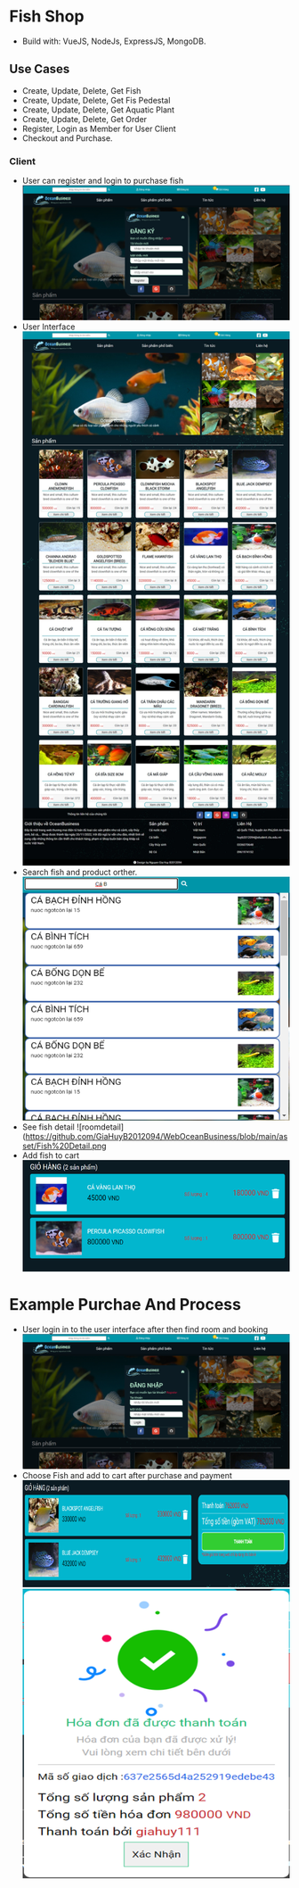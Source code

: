 # Fish Shop
  * Build with: VueJS, NodeJs, ExpressJS, MongoDB.
## Use Cases
  * Create, Update, Delete, Get Fish
  * Create, Update, Delete, Get Fis Pedestal
  * Create, Update, Delete, Get Aquatic Plant
  * Create, Update, Delete, Get Order
  * Register, Login as Member for User Client
  * Checkout and Purchase.
### Client
* User can register and login to purchase fish
![register](https://github.com/GiaHuyB2012094/WebOceanBusiness/blob/main/asset/Register.png)
* User Interface
![user interface](https://github.com/GiaHuyB2012094/WebOceanBusiness/blob/main/asset/User%20Interface.jpeg)
* Search fish and product orther.
![search](https://github.com/GiaHuyB2012094/WebOceanBusiness/blob/main/asset/Search.png)
* See fish detail
![roomdetail](https://github.com/GiaHuyB2012094/WebOceanBusiness/blob/main/asset/Fish%20Detail.png
* Add fish to cart
![addtocart](https://github.com/GiaHuyB2012094/WebOceanBusiness/blob/main/asset/Cart.png)
# Example Purchae And Process
* User login in to the user interface after then find room and booking
![login](https://github.com/GiaHuyB2012094/WebOceanBusiness/blob/main/asset/Login.png)
* Choose Fish and add to cart after purchase and payment
![](https://github.com/GiaHuyB2012094/WebOceanBusiness/blob/main/asset/Payment1.png)
![](https://github.com/GiaHuyB2012094/WebOceanBusiness/blob/main/asset/Payment.png)


